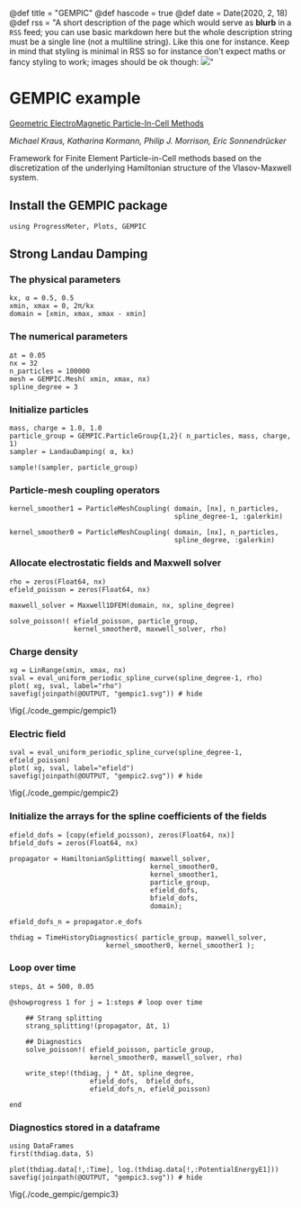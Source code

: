 @def title = "GEMPIC"
@def hascode = true
@def date = Date(2020, 2, 18)
@def rss = "A short description of the page which would serve as **blurb** in a `RSS` feed; you can use basic markdown here but the whole description string must be a single line (not a multiline string). Like this one for instance. Keep in mind that styling is minimal in RSS so for instance don't expect maths or fancy styling to work; images should be ok though: ![](https://upload.wikimedia.org/wikipedia/en/3/32/Rick_and_Morty_opening_credits.jpeg)"

# GEMPIC example

[Geometric ElectroMagnetic Particle-In-Cell Methods](https://arxiv.org/abs/1609.03053)

*Michael Kraus, Katharina Kormann, Philip J. Morrison, Eric Sonnendrücker*

Framework for Finite Element Particle-in-Cell methods based on 
the discretization of the underlying Hamiltonian structure of the 
Vlasov-Maxwell system. 

## Install the GEMPIC package

```julia:./code_gempic/cell1
using ProgressMeter, Plots, GEMPIC
```

## Strong Landau Damping

### The physical parameters 

```julia:./code_gempic/cell2
kx, α = 0.5, 0.5
xmin, xmax = 0, 2π/kx
domain = [xmin, xmax, xmax - xmin]
```

### The numerical parameters

```julia:./code_gempic/cell3
∆t = 0.05
nx = 32 
n_particles = 100000
mesh = GEMPIC.Mesh( xmin, xmax, nx)
spline_degree = 3
```

### Initialize particles

```julia:./code_gempic/cell4
mass, charge = 1.0, 1.0
particle_group = GEMPIC.ParticleGroup{1,2}( n_particles, mass, charge, 1)   
sampler = LandauDamping( α, kx)

sample!(sampler, particle_group)
```

### Particle-mesh coupling operators

```julia:./code_gempic/cell5
kernel_smoother1 = ParticleMeshCoupling( domain, [nx], n_particles, 
                                         spline_degree-1, :galerkin)    

kernel_smoother0 = ParticleMeshCoupling( domain, [nx], n_particles, 
                                         spline_degree, :galerkin)
```

### Allocate electrostatic fields and Maxwell solver

```julia:./code_gempic/cell6
rho = zeros(Float64, nx)
efield_poisson = zeros(Float64, nx)

maxwell_solver = Maxwell1DFEM(domain, nx, spline_degree)

solve_poisson!( efield_poisson, particle_group, 
                kernel_smoother0, maxwell_solver, rho)
```

### Charge density

```julia:./code_gempic/cell7
xg = LinRange(xmin, xmax, nx)
sval = eval_uniform_periodic_spline_curve(spline_degree-1, rho)
plot( xg, sval, label="rho")
savefig(joinpath(@OUTPUT, "gempic1.svg")) # hide
```

\fig{./code_gempic/gempic1}

### Electric field 

```julia:./code_gempic/cell8
sval = eval_uniform_periodic_spline_curve(spline_degree-1, efield_poisson)
plot( xg, sval, label="efield")       
savefig(joinpath(@OUTPUT, "gempic2.svg")) # hide
```
\fig{./code_gempic/gempic2}

### Initialize the arrays for the spline coefficients of the fields

```julia:./code_gempic/cell9
efield_dofs = [copy(efield_poisson), zeros(Float64, nx)]
bfield_dofs = zeros(Float64, nx)
    
propagator = HamiltonianSplitting( maxwell_solver,
                                   kernel_smoother0, 
                                   kernel_smoother1, 
                                   particle_group,
                                   efield_dofs,
                                   bfield_dofs,
                                   domain);

efield_dofs_n = propagator.e_dofs

thdiag = TimeHistoryDiagnostics( particle_group, maxwell_solver, 
                        kernel_smoother0, kernel_smoother1 );
```

### Loop over time

```julia:./code_gempic/main_loop
steps, Δt = 500, 0.05

@showprogress 1 for j = 1:steps # loop over time

    ## Strang splitting
    strang_splitting!(propagator, Δt, 1)

    ## Diagnostics
    solve_poisson!( efield_poisson, particle_group, 
                    kernel_smoother0, maxwell_solver, rho)
    
    write_step!(thdiag, j * Δt, spline_degree, 
                    efield_dofs,  bfield_dofs,
                    efield_dofs_n, efield_poisson)

end
```

### Diagnostics stored in a dataframe

```julia:./code_gempic/diagnostics
using DataFrames
first(thdiag.data, 5)

plot(thdiag.data[!,:Time], log.(thdiag.data[!,:PotentialEnergyE1]))
savefig(joinpath(@OUTPUT, "gempic3.svg")) # hide
```

\fig{./code_gempic/gempic3}
